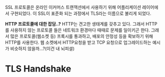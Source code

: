 SSL 프로토콜은 온라인 이커머스 트랜잭션에서 사용하기 위해 어플리케이션 레이어에서 구현되었다. 이 SSL이 표준화 되는 과정에서 TLS라는 이름으로 불리게 되었다.

**HTTP 프로토콜에 대한 잡담..?**
HTTP는 견고한 생태계를 갖추고 있다. 그래서 HTTP를 사용하지 않는 프로토콜 들은 네트워크 환경마다 때때로 문제를 일이키곤 한다. 그래서 많은 프로토콜(웹소켓 등) 프록시를 통과하고, 배포의 안정성 등을 확보하기 위해 HTTP를 사용한다. 웹 소켓에서 HTTP요청을 받고 TCP 요청으로 업그레이드하는 예시가 비슷하지 않을까...?(이건 내 뇌피셜)

TLS Handshake
=

